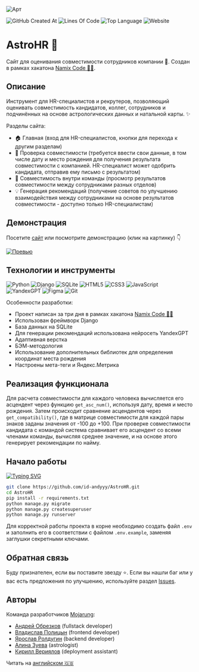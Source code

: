 ![Арт](https://i.postimg.cc/yNFLmgXK/art.png)

![GitHub Created At](https://img.shields.io/github/created-at/id-andyyy/AstroHR?style=flat&color=F25430)
![Lines Of Code](https://tokei.rs/b1/github/id-andyyy/AstroHR?style=flat&category=code&color=006666)
![Top Language](https://img.shields.io/github/languages/top/id-andyyy/AstroHR?style=flat)
![Website](https://img.shields.io/website?url=https%3A%2F%2Fastrohr.pythonanywhere.com%2F)

# AstroHR&nbsp;&#128302;

Сайт для оценивания совместимости сотрудников компании&nbsp;&#127775;. Создан в рамках хакатона [Namix Code&nbsp;&#128104;&#8205;&#128187;](https://naimixcode.ru/).

## Описание

Инструмент для HR-специалистов и рекрутеров, позволяющий оценивать совместимость кандидатов, коллег, сотрудников и подчинённых на основе астрологических данных и натальной карты.&nbsp;&#10024;

Разделы сайта:

- &#127968; Главная (вход для HR-специалистов, кнопки для перехода к другим разделам)
- &#129309; Проверка совместимости (требуется ввести свои данные, в том числе дату и место рождения для получения результата совместимости с компанией. HR-специалист может одобрить кандидата, отправив ему письмо с результатом)
- &#127775; Совместимость внутри команды (просмотр результатов совместимости между сотрудниками разных отделов)
- &#128161; Генерация рекомендаций (получение советов по улучшению взаимодействия между сотрудниками на основе результатов совместимости - доступно только HR-специалистам)

## Демонстрация

Посетите [сайт](https://astrohr.pythonanywhere.com/) или посмотрите демонстрацию (клик на картинку)&nbsp;&#128071;

[![Превью](https://i.postimg.cc/jSkbp1G2/preview.png)](https://youtu.be/2M027cCYfWM)

## Технологии и инструменты

![Python](https://img.shields.io/badge/python-3670A0?style=for-the-badge&logo=python&logoColor=ffffff)
![Django](https://img.shields.io/badge/django-%23092E20.svg?style=for-the-badge&logo=django&logoColor=white&color=013b2a)
![SQLite](https://img.shields.io/badge/sqlite-%2307405e.svg?style=for-the-badge&logo=sqlite&logoColor=white&color=000000)
![HTML5](https://img.shields.io/badge/html-%23E34F26.svg?style=for-the-badge&logo=html5&logoColor=white)
![CSS3](https://img.shields.io/badge/css-%231572B6.svg?style=for-the-badge&logo=css3&logoColor=white)
![JavaScript](https://img.shields.io/badge/javascript-%23323330.svg?style=for-the-badge&logo=javascript&logoColor=white&color=yellow)
![YandexGPT](https://img.shields.io/badge/YandexGPT-%23F24E1E.svg?style=for-the-badge&logoColor=white&color=8B5CF6)
![Figma](https://img.shields.io/badge/figma-%23F24E1E.svg?style=for-the-badge&logo=figma&logoColor=white&color=#6CeA8C)
![Git](https://img.shields.io/badge/git-%23F05033.svg?style=for-the-badge&logo=git&logoColor=white&color=f14e32)

Особенности разработки:

- Проект написан за три дня в рамках хакатона [Namix Code&nbsp;&#128104;&#8205;&#128187;](https://naimixcode.ru/)
- Использован фреймворк Django
- База данных на SQLite
- Для генерации рекомендаций использована нейросеть YandexGPT
- Адаптивная верстка
- БЭМ-методология
- Использование дополнительных библиотек для определения координат места рождения
- Настроены мета-теги и Яндекс.Метрика

## Реализация функционала

Для расчета совместимости для каждого человека вычисляется его асцендент через функцию `get_asc_num()`, используя дату, время и место рождения. Затем происходит сравнение асцендентов через `get_compatibility()`, где в матрице совместимости для каждой пары знаков заданы значения от -100 до +100. При проверке совместимости кандидата с командой система сравнивает его асцендент со всеми членами команды, вычисляя среднее значение, и на основе этого генерирует рекомендации по найму.

## Начало работы

[![Typing SVG](https://readme-typing-svg.herokuapp.com?font=Fira+Code&duration=2500&color=F7F7F7&background=000000&multiline=true&width=625&height=165&lines=git+clone+https%3A%2F%2Fgithub.com%2Fid-andyyy%2FAstroHR.git;cd+AstroHR;pip+install+-r+requirements.txt;python+manage.py+migrate;python+manage.py+createsuperuser;python+manage.py+runserver)](https://git.io/typing-svg)

```sh
git clone https://github.com/id-andyyy/AstroHR.git
cd AstroHR
pip install -r requirements.txt
python manage.py migrate
python manage.py createsuperuser
python manage.py runserver
```

Для корректной работы проекта в корне необходимо создать файл `.env` и заполнить его в соответствии с файлом `.env.example`, заменяя заглушки секретными ключами.

## Обратная связь

Буду признателен, если вы поставите звезду&nbsp;&#11088;. Если вы нашли баг или у вас есть предложения по улучшению,
используйте раздел [Issues](https://github.com/id-andyyy/AstroHR/issues).

## Авторы

Команда разработчиков [Mojarung](https://t.me/mojarung):

- [Андрей Обрезков](https://github.com/id-andyyy) (fullstack developer)
- [Владислав Полицын](https://t.me/wasbyy7) (frontend developer)
- [Ярослав Ролдугин](https://github.com/Felicuss) (backend developer)
- [Алина Зуева](https://github.com/ZuevaAlinam) (astrologist)
- [Кирилл Вериялов](https://github.com/verikirill) (deployment assistant)

Читать на [английском&nbsp;&#127468;&#127463;](README.md)